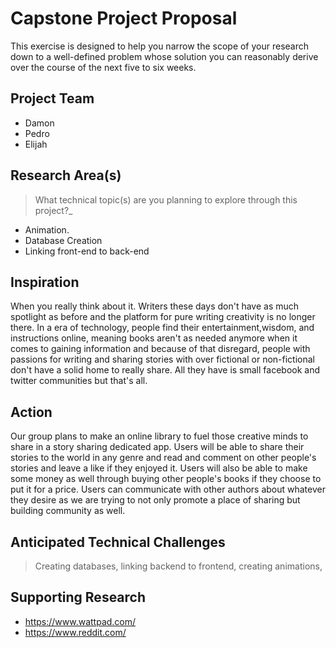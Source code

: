 # Capstone Project Proposal

This exercise is designed to help you narrow the scope of your research down to a well-defined problem whose solution you can reasonably derive over the course of the next five to six weeks. 


## Project Team
* Damon 
* Pedro
* Elijah
  
## Research Area(s)
> What technical topic(s) are you planning to explore through this project?_
* Animation. 
* Database Creation
* Linking front-end to back-end

## Inspiration
When you really think about it. Writers these days don't have as much spotlight as before and the platform for pure writing creativity is no longer there. In a era of technology, people find their entertainment,wisdom, and instructions online, meaning books aren't as needed anymore when it comes to gaining information and because of that disregard, people with passions for writing and sharing stories with over fictional or non-fictional don't have a solid home to really share. All they have is small facebook and twitter communities but that's all.

## Action
Our group plans to make an online library to fuel those creative minds to share in a story sharing dedicated app. Users will be able to share their stories to the world in any genre and read and comment on other people's stories and leave a like if they enjoyed it. Users will also be able to make some money as well through buying other people's books if they choose to put it for a price. Users can communicate with other authors about whatever they desire as we are trying to not only promote a place of sharing but building community as well.

## Anticipated Technical Challenges
> Creating databases, linking backend to frontend, creating animations, 

## Supporting Research
* https://www.wattpad.com/
* https://www.reddit.com/

##

